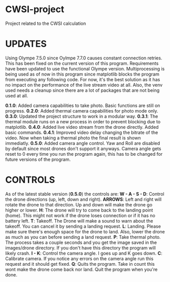 # CWSI-project
Project related to the CWSI calculation

# UPDATES
Using Olympe 7.5.0 since Oylmpe 7.7.0 causes constant connection retries. This has been fixed on the current version of this program. Requirements have been updated to use the functional Olympe version.
Multiprocessing is being used as of now in this program since matplotlib blocks the program from executing any following code. For now, it's the best solution as it has no impact on the performance of the live stream video at all.
Also, the venv used needs a cleanup since there are a lot of packages that are not being used at all.

**0.1.0**: Added camera capabilities to take photo. Basic functions are still on progress.
**0.2.0**: Added thermal camera capabilities for photo mode only.
**0.3.0**: Updated the project structure to work in a modular way.
**0.3.1**: The thermal module runs on a new process in order to prevent blocking due to matplotlib.
**0.4.0**: Added live video stream from the drone directly. Added basic commands.
**0.4.1**: Improved video delay changing the bitrate of the video. Now when taking a thermal photo the final result is shown immediatly.
**0.5.0**: Added camera angle control. Yaw and Roll are disabled by default since most drones don't support it anyways. Camera angle gets reset to 0 every time you run the program again, this
has to be changed for future versions of the program.

# CONTROLS
As of the latest stable version (**0.5.0**) the controls are:
**W - A - S - D**: Control the drone directions (up, left, down and right).
**ARROWS**: Left and right will rotate the drone to that direction. Up and down will make the drone go higher or lower.
**H**: The drone will try to come back to the landing point (home). This might not work if the drone loses connection or if it has no battery left.
**T**: Takeoff. The Drone will make a sound to warn about the takeoff. You can cancel it by sending a landing request.
**L**: Landing. Please make sure there's enough space for the drone to land. Also, lower the drone as much as you can before sending a land request.
**P**: Take thermal photo. The process takes a couple seconds and you get the image saved in the images/drone directory. If you don't have this directory the program will likely crash.
**I - K**: Control the camera angle. I goes up and K goes down.
**C**: Calibrate camera. If you notice any errors on the camera angle run this request and it should get fixed.
**Q**: Quits the program. Take in count this wont make the drone come back nor land. Quit the program when you're done.